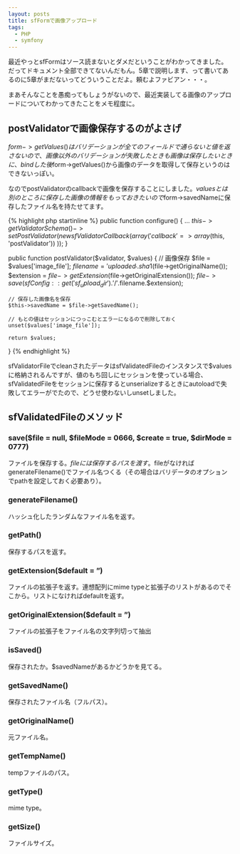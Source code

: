 ```yaml
---
layout: posts
title: sfFormで画像アップロード
tags: 
  - PHP
  - symfony
---
```


最近やっとsfFormはソース読まないとダメだということがわかってきました。だってドキュメント全部できてないんだもん。5章で説明します、って書いてあるのに5章がまだないってどういうことだよ。頼むよファビアン・・・。

まあそんなことを愚痴ってもしょうがないので、最近実装してる画像のアップロードについてわかってきたことをメモ程度に。

postValidatorで画像保存するのがよさげ
------------------------------------

$form->getValues()はバリデーションが全てのフィールドで通らないと値を返さないので、画像以外のバリデーションが失敗したときも画像は保存したいときに、bindした後$form->getValues()から画像のデータを取得して保存というのはできないっぽい。

なのでpostValidatorのcallbackで画像を保存することにしました。$valuesとは別のところに保存した画像の情報をもっておきたいので$form->savedNameに保存したファイル名を持たせてます。

{% highlight php startinline %}
public function configure() {
    ...
    $this->getValidatorSchema()->setPostValidator(new sfValidatorCallback(
        array('callback' => array($this, 'postValidator'))
    ));
}

public function postValidator($validator, $values) {
    // 画像保存
    $file      = $values['image_file'];
    $filename  = 'uploaded_'.sha1($file->getOriginalName());
    $extension = $file->getExtension($file->getOriginalExtension());
    $file->save(sfConfig::get('sf_upload_dir').'/'.$filename.$extension);

    // 保存した画像名を保存
    $this->savedName = $file->getSavedName();

    // もとの値はセッションにつっこむとエラーになるので削除しておく
    unset($values['image_file']);

    return $values;
}
{% endhighlight %}

sfValidatorFileでcleanされたデータはsfValidatedFileのインスタンスで$valuesに格納されるんですが、値のもち回しにセッションを使っている場合、sfValidatedFileをセッションに保存するとunserializeするときにautoloadで失敗してエラーがでたので、どうせ使わないしunsetしました。

sfValidatedFileのメソッド
-------------------------

### save($file = null, $fileMode = 0666, $create = true, $dirMode = 0777)

ファイルを保存する。$fileには保存するパスを渡す。$fileがなければgenerateFilename()でファイル名つくる（その場合はバリデータのオプションでpathを設定しておく必要あり）。

### generateFilename()

ハッシュ化したランダムなファイル名を返す。

### getPath()

保存するパスを返す。

### getExtension($default = ”)

ファイルの拡張子を返す。連想配列にmime typeと拡張子のリストがあるのでそこから。リストになければdefaultを返す。

### getOriginalExtension($default = ”)

ファイルの拡張子をファイル名の文字列切って抽出

### isSaved()

保存されたか。$savedNameがあるかどうかを見てる。

### getSavedName()

保存されたファイル名（フルパス）。

### getOriginalName()

元ファイル名。

### getTempName()

tempファイルのパス。

### getType()

mime type。

### getSize()

ファイルサイズ。
